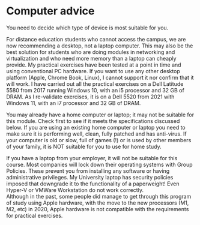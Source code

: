 # Computer advice

You need to decide which type of device is most suitable for you.

For distance education students who cannot access the campus, we are now recommending a desktop, not a laptop computer. This may also be the best solution for students who are doing modules in networking and virtualization and who need more memory than a laptop can cheaply provide. My practical exercises have been tested at a point in time and using conventional PC hardware. If you want to use any other desktop platform (Apple, Chrome Book, Linux), I cannot support it nor confirm that it will work. I have carried out all the practical exercises on a Dell Latitude 5580 from 2017 running Windows 10, with an i5 processor and 32 GB of DRAM. As I re-validate exercises, it is on a Dell 5520 from 2021 with Windows 11, with an i7 processor and 32 GB of DRAM.

You may already have a home computer or laptop; it may not be suitable for this module. Check first to see if it meets the specifications discussed below. If you are using an existing home computer or laptop you need to make sure it is performing well, clean, fully patched and has anti-virus. If your computer is old or slow, full of games (!) or is used by other members of your family, it is NOT suitable for you to use for home study.

If you have a laptop from your employer, it will not be suitable for this course. Most companies will lock down their operating systems with Group Policies. These prevent you from installing any software or having administrative privileges. My University laptop has security policies imposed that downgrade it to the functionality of a paperweight! Even Hyper-V or VMWare Workstation do not work correctly.\
Although in the past, some people did manage to get through this program of study using Apple hardware, with the move to the new processors (M1, M2, etc) in 2020, Apple hardware is not compatible with the requirements for practical exercises.
